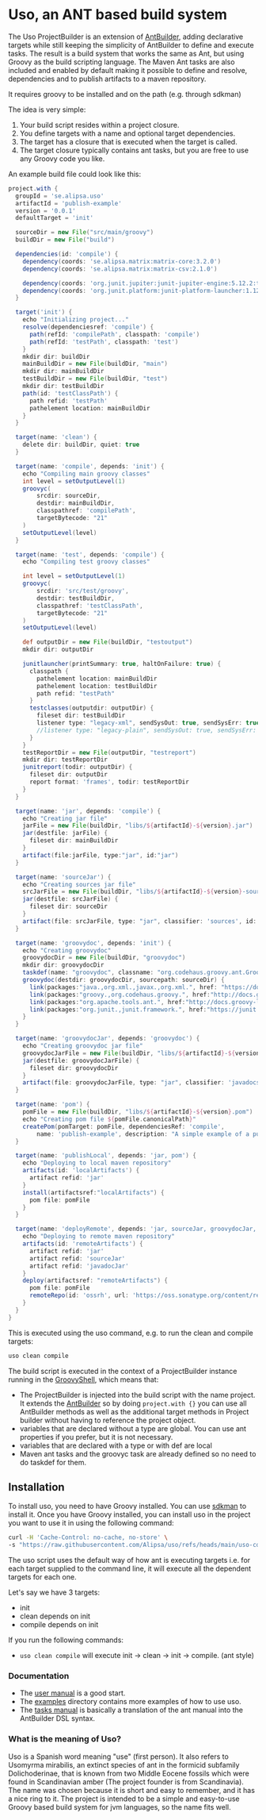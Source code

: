 # Uso, an ANT based build system

The Uso ProjectBuilder is an extension of [AntBuilder](https://docs.groovy-lang.org/latest/html/api/groovy/ant/AntBuilder.html), adding declarative targets while still keeping the simplicity of AntBuilder to define and execute tasks. The result is a build system that works the same as Ant, but using Groovy as the build scripting language. The Maven Ant tasks are also included and enabled by default making it possible to define and resolve, dependencies and to publish artifacts to a maven repository.

It requires groovy to be installed and on the path (e.g. through sdkman)

The idea is very simple:
1. Your build script resides within a project closure.
2. You define targets with a name and optional target dependencies.
3. The target has a closure that is executed when the target is called.
4. The target closure typically contains ant tasks, but you are free to use any Groovy code you like.

An example build file could look like this:

```groovy
project.with {
  groupId = 'se.alipsa.uso'
  artifactId = 'publish-example'
  version = '0.0.1'
  defaultTarget = 'init'

  sourceDir = new File("src/main/groovy")
  buildDir = new File("build")

  dependencies(id: 'compile') {
    dependency(coords: 'se.alipsa.matrix:matrix-core:3.2.0')
    dependency(coords: 'se.alipsa.matrix:matrix-csv:2.1.0')

    dependency(coords: 'org.junit.jupiter:junit-jupiter-engine:5.12.2:test')
    dependency(coords: 'org.junit.platform:junit-platform-launcher:1.12.2:test')
  }

  target('init') {
    echo "Initializing project..."
    resolve(dependenciesref: 'compile') {
      path(refId: 'compilePath', classpath: 'compile')
      path(refId: 'testPath', classpath: 'test')
    }
    mkdir dir: buildDir
    mainBuildDir = new File(buildDir, "main")
    mkdir dir: mainBuildDir
    testBuildDir = new File(buildDir, "test")
    mkdir dir: testBuildDir
    path(id: 'testClassPath') {
      path refid: 'testPath'
      pathelement location: mainBuildDir
    }
  }

  target(name: 'clean') {
    delete dir: buildDir, quiet: true
  }

  target(name: 'compile', depends: 'init') {
    echo "Compiling main groovy classes"
    int level = setOutputLevel(1)
    groovyc(
        srcdir: sourceDir,
        destdir: mainBuildDir,
        classpathref: 'compilePath',
        targetBytecode: "21"
    )
    setOutputLevel(level)
  }

  target(name: 'test', depends: 'compile') {
    echo "Compiling test groovy classes"

    int level = setOutputLevel(1)
    groovyc(
        srcdir: 'src/test/groovy',
        destdir: testBuildDir,
        classpathref: 'testClassPath',
        targetBytecode: "21"
    )
    setOutputLevel(level)

    def outputDir = new File(buildDir, "testoutput")
    mkdir dir: outputDir

    junitlauncher(printSummary: true, haltOnFailure: true) {
      classpath {
        pathelement location: mainBuildDir
        pathelement location: testBuildDir
        path refid: "testPath"
      }
      testclasses(outputdir: outputDir) {
        fileset dir: testBuildDir
        listener type: "legacy-xml", sendSysOut: true, sendSysErr: true
        //listener type: "legacy-plain", sendSysOut: true, sendSysErr: true
      }
    }
    testReportDir = new File(outputDir, "testreport")
    mkdir dir: testReportDir
    junitreport(todir: outputDir) {
      fileset dir: outputDir
      report format: 'frames', todir: testReportDir
    }
  }

  target(name: 'jar', depends: 'compile') {
    echo "Creating jar file"
    jarFile = new File(buildDir, "libs/${artifactId}-${version}.jar")
    jar(destfile: jarFile) {
      fileset dir: mainBuildDir
    }
    artifact(file:jarFile, type:"jar", id:"jar")
  }

  target(name: 'sourceJar') {
    echo "Creating sources jar file"
    srcJarFile = new File(buildDir, "libs/${artifactId}-${version}-sources.jar")
    jar(destfile: srcJarFile) {
      fileset dir: sourceDir
    }
    artifact(file: srcJarFile, type: "jar", classifier: 'sources', id: "sourceJar")
  }

  target(name: 'groovydoc', depends: 'init') {
    echo "Creating groovydoc"
    groovydocDir = new File(buildDir, "groovydoc")
    mkdir dir: groovydocDir
    taskdef(name: "groovydoc", classname: "org.codehaus.groovy.ant.Groovydoc", classpathref: 'compilePath')
    groovydoc(destdir: groovydocDir, sourcepath: sourceDir) {
      link(packages:"java.,org.xml.,javax.,org.xml.", href: "https://docs.oracle.com/en/java/javase/21/docs/api/")
      link(packages:"groovy.,org.codehaus.groovy.", href:"http://docs.groovy-lang.org/latest/html/api/")
      link(packages:"org.apache.tools.ant.", href:"http://docs.groovy-lang.org/docs/ant/api/")
      link(packages:"org.junit.,junit.framework.", href:"https://junit.org/junit5/docs/current/api/")
    }
  }

  target(name: 'groovydocJar', depends: 'groovydoc') {
    echo "Creating groovydoc jar file"
    groovydocJarFile = new File(buildDir, "libs/${artifactId}-${version}-javadoc.jar")
    jar(destfile: groovydocJarFile) {
      fileset dir: groovydocDir
    }
    artifact(file: groovydocJarFile, type: "jar", classifier: 'javadocs', id: "javadocJar")
  }

  target(name: 'pom') {
    pomFile = new File(buildDir, "libs/${artifactId}-${version}.pom")
    echo "Creating pom file ${pomFile.canonicalPath}"
    createPom(pomTarget: pomFile, dependenciesRef: 'compile',
        name: 'publish-example', description: "A simple example of a publishable library")
  }

  target(name: 'publishLocal', depends: 'jar, pom') {
    echo "Deploying to local maven repository"
    artifacts(id: 'localArtifacts') {
      artifact refid: 'jar'
    }
    install(artifactsref:"localArtifacts") {
      pom file: pomFile
    }
  }

  target(name: 'deployRemote', depends: 'jar, sourceJar, groovydocJar, pom') {
    echo "Deploying to remote maven repository"
    artifacts(id: 'remoteArtifacts') {
      artifact refid: 'jar'
      artifact refid: 'sourceJar'
      artifact refid: 'javadocJar'
    }
    deploy(artifactsref: "remoteArtifacts") {
      pom file: pomFile
      remoteRepo(id: 'ossrh', url: 'https://oss.sonatype.org/content/repositories/snapshots/')
    }
  }
}
```

This is executed using the uso command, e.g. to run the clean and compile targets:

```bash
uso clean compile
```

The build script is executed in the context of a ProjectBuilder instance running in the [GroovyShell](https://docs.groovy-lang.org/docs/latest/html/documentation/#integ-groovyshell), which means that:
- The ProjectBuilder is injected into the build script with the name project. It extends the [AntBuilder](https://docs.groovy-lang.org/latest/html/api/groovy/ant/AntBuilder.html) so by doing `project.with {}` you can use all AntBuilder methods as well as the additional target methods in Project builder without having to reference the project object.
- variables that are declared without a type are global. You can use ant properties if you prefer, but it is not necessary.
- variables that are declared with a type or with def are local
- Maven ant tasks and the groovyc task are already defined so no need to do taskdef for them.

## Installation
To install uso, you need to have Groovy installed. You can use [sdkman](https://sdkman.io/) to install it. Once you have Groovy installed, you can install uso in the project you want to use it in using the following command:

```bash
curl -H 'Cache-Control: no-cache, no-store' \
-s "https://raw.githubusercontent.com/Alipsa/uso/refs/heads/main/uso-core/src/main/script/installUso.sh" | bash
```
The uso script uses the default way of how ant is executing targets i.e. for each target supplied to the command line, it will execute all the dependent targets for each one.

Let's say we have 3 targets:
- init
- clean depends on init
- compile depends on init

If you run the following commands:
- `uso clean compile` will execute init -> clean -> init -> compile. (ant style)

### Documentation
- The [user manual](docs/uso_user_manual.md) is a good start.
- The [examples](examples) directory contains more examples of how to use uso.
- The [tasks manual](docs/manual/00-Introduction_Groovy_Ant_Manual.md) is basically a translation of the ant manual into the AntBuilder DSL syntax.

### What is the meaning of Uso?
Uso is a Spanish word meaning "use" (first person). It also refers to Usomyrma mirabilis, an extinct species of ant in the formicid subfamily Dolichoderinae, that is known from two Middle Eocene fossils which were found in Scandinavian amber (The project founder is from Scandinavia).
The name was chosen because it is short and easy to remember, and it has a nice ring to it. The project is intended to be a simple and easy-to-use Groovy based build system for jvm languages, so the name fits well.

